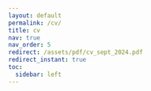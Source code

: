 ```yaml
---
layout: default
permalink: /cv/
title: cv
nav: true
nav_order: 5
redirect: /assets/pdf/cv_sept_2024.pdf
redirect_instant: true
toc:
  sidebar: left
---
```

